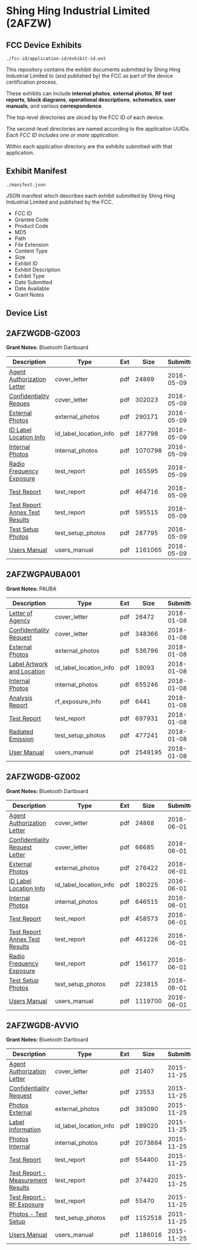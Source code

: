 # Shing Hing Industrial Limited (2AFZW)
## FCC Device Exhibits

```
./fcc-id/application-id/exhibit-id.ext
```

This repository contains the exhibit documents submitted by Shing Hing Industrial Limited to (and published by) the FCC as part of the device certification process.

These exhibits can include **internal photos**, **external photos**, **RF test reports**, **block diagrams**, **operational descriptions**, **schematics**, **user manuals**, and various **correspondence**.

The top-level directories are sliced by the FCC ID of each device.

The second-level directories are named according to the application UUIDs. *Each FCC ID includes one or more application.*

Within each application directory are the exhibits submitted with that application. 

## Exhibit Manifest

```
./manifest.json
```

JSON manifest which describes each exhibit submitted by Shing Hing Industrial Limited and published by the FCC.

- FCC ID
- Grantee Code
- Product Code
- MD5
- Path
- File Extension
- Content Type
- Size
- Exhibit ID
- Exhibit Description
- Exhibit Type
- Date Submitted
- Date Available
- Grant Notes

## Device List
## 2AFZWGDB-GZ003
**Grant Notes:** Bluetooth Dartboard

| Description | Type | Ext | Size | Submitted | Available |
| ----------- | ---- | --- | ---- | --------- | --------- |
| [Agent Authorization Letter](2AFZWGDB-GZ003/b0aa9c497f63d87817f5a2d818cd1708/2984315.pdf) | cover_letter | pdf | 24869 | 2016-05-09 | 2016-05-09 |
| [Confidentiality Reques](2AFZWGDB-GZ003/b0aa9c497f63d87817f5a2d818cd1708/2984316.pdf) | cover_letter | pdf | 302023 | 2016-05-09 | 2016-05-09 |
| [External Photos](2AFZWGDB-GZ003/b0aa9c497f63d87817f5a2d818cd1708/2984310.pdf) | external_photos | pdf | 290171 | 2016-05-09 | 2016-05-09 |
| [ID Label Location Info](2AFZWGDB-GZ003/b0aa9c497f63d87817f5a2d818cd1708/2984309.pdf) | id_label_location_info | pdf | 167798 | 2016-05-09 | 2016-05-09 |
| [Internal Photos](2AFZWGDB-GZ003/b0aa9c497f63d87817f5a2d818cd1708/2984311.pdf) | internal_photos | pdf | 1070798 | 2016-05-09 | 2016-05-09 |
| [Radio Frequency Exposure](2AFZWGDB-GZ003/b0aa9c497f63d87817f5a2d818cd1708/2984308.pdf) | test_report | pdf | 165595 | 2016-05-09 | 2016-05-09 |
| [Test Report](2AFZWGDB-GZ003/b0aa9c497f63d87817f5a2d818cd1708/2984312.pdf) | test_report | pdf | 464716 | 2016-05-09 | 2016-05-09 |
| [Test Report Annex Test Results](2AFZWGDB-GZ003/b0aa9c497f63d87817f5a2d818cd1708/2984313.pdf) | test_report | pdf | 595515 | 2016-05-09 | 2016-05-09 |
| [Test Setup Photos](2AFZWGDB-GZ003/b0aa9c497f63d87817f5a2d818cd1708/2984314.pdf) | test_setup_photos | pdf | 287795 | 2016-05-09 | 2016-05-09 |
| [Users Manual](2AFZWGDB-GZ003/b0aa9c497f63d87817f5a2d818cd1708/2984304.pdf) | users_manual | pdf | 1161065 | 2016-05-09 | 2016-05-09 |
## 2AFZWGPAUBA001
**Grant Notes:** PAUBA

| Description | Type | Ext | Size | Submitted | Available |
| ----------- | ---- | --- | ---- | --------- | --------- |
| [Letter of Agency](2AFZWGPAUBA001/1743d3a02939493b57beb09cfb07f99e/3704851.pdf) | cover_letter | pdf | 26472 | 2018-01-08 | 2018-01-08 |
| [Confidentiality Request](2AFZWGPAUBA001/1743d3a02939493b57beb09cfb07f99e/3704852.pdf) | cover_letter | pdf | 348366 | 2018-01-08 | 2018-01-08 |
| [External Photos](2AFZWGPAUBA001/1743d3a02939493b57beb09cfb07f99e/3704859.pdf) | external_photos | pdf | 536796 | 2018-01-08 | 2018-02-22 |
| [Label Artwork and Location](2AFZWGPAUBA001/1743d3a02939493b57beb09cfb07f99e/3704860.pdf) | id_label_location_info | pdf | 19093 | 2018-01-08 | 2018-01-08 |
| [Internal Photos](2AFZWGPAUBA001/1743d3a02939493b57beb09cfb07f99e/3704861.pdf) | internal_photos | pdf | 655246 | 2018-01-08 | 2018-02-22 |
| [Analysis Report](2AFZWGPAUBA001/1743d3a02939493b57beb09cfb07f99e/3704862.pdf) | rf_exposure_info | pdf | 6441 | 2018-01-08 | 2018-01-08 |
| [Test Report](2AFZWGPAUBA001/1743d3a02939493b57beb09cfb07f99e/3704857.pdf) | test_report | pdf | 697931 | 2018-01-08 | 2018-01-08 |
| [Radiated Emission](2AFZWGPAUBA001/1743d3a02939493b57beb09cfb07f99e/3704858.pdf) | test_setup_photos | pdf | 477241 | 2018-01-08 | 2018-02-22 |
| [User Manual](2AFZWGPAUBA001/1743d3a02939493b57beb09cfb07f99e/3704853.pdf) | users_manual | pdf | 2549195 | 2018-01-08 | 2018-02-22 |
## 2AFZWGDB-GZ002
**Grant Notes:** Bluetooth Dartboard

| Description | Type | Ext | Size | Submitted | Available |
| ----------- | ---- | --- | ---- | --------- | --------- |
| [Agent Authorization Letter](2AFZWGDB-GZ002/eb602df027264bf39aa4e412a475096a/3012369.pdf) | cover_letter | pdf | 24868 | 2016-06-01 | 2016-06-01 |
| [Confidentiality Request Letter](2AFZWGDB-GZ002/eb602df027264bf39aa4e412a475096a/3012370.pdf) | cover_letter | pdf | 66685 | 2016-06-01 | 2016-06-01 |
| [External Photos](2AFZWGDB-GZ002/eb602df027264bf39aa4e412a475096a/3012364.pdf) | external_photos | pdf | 276422 | 2016-06-01 | 2016-06-01 |
| [ID Label Location Info](2AFZWGDB-GZ002/eb602df027264bf39aa4e412a475096a/3012363.pdf) | id_label_location_info | pdf | 180225 | 2016-06-01 | 2016-06-01 |
| [Internal Photos](2AFZWGDB-GZ002/eb602df027264bf39aa4e412a475096a/3012365.pdf) | internal_photos | pdf | 646515 | 2016-06-01 | 2016-06-01 |
| [Test Report](2AFZWGDB-GZ002/eb602df027264bf39aa4e412a475096a/3012366.pdf) | test_report | pdf | 458573 | 2016-06-01 | 2016-06-01 |
| [Test Report Annex Test Results](2AFZWGDB-GZ002/eb602df027264bf39aa4e412a475096a/3012367.pdf) | test_report | pdf | 461226 | 2016-06-01 | 2016-06-01 |
| [Radio Frequency Exposure](2AFZWGDB-GZ002/eb602df027264bf39aa4e412a475096a/3012371.pdf) | test_report | pdf | 156177 | 2016-06-01 | 2016-06-01 |
| [Test Setup Photos](2AFZWGDB-GZ002/eb602df027264bf39aa4e412a475096a/3012368.pdf) | test_setup_photos | pdf | 223815 | 2016-06-01 | 2016-06-01 |
| [Users Manual](2AFZWGDB-GZ002/eb602df027264bf39aa4e412a475096a/3012358.pdf) | users_manual | pdf | 1119700 | 2016-06-01 | 2016-06-01 |
## 2AFZWGDB-AVVIO
**Grant Notes:** Bluetooth Dartboard

| Description | Type | Ext | Size | Submitted | Available |
| ----------- | ---- | --- | ---- | --------- | --------- |
| [Agent Authorization Letter](2AFZWGDB-AVVIO/b8d7ec9d54350d61ec30354e03f932de/2822774.pdf) | cover_letter | pdf | 21407 | 2015-11-25 | 2015-11-25 |
| [Confidentiality Request](2AFZWGDB-AVVIO/b8d7ec9d54350d61ec30354e03f932de/2822775.pdf) | cover_letter | pdf | 23553 | 2015-11-25 | 2015-11-25 |
| [Photos External](2AFZWGDB-AVVIO/b8d7ec9d54350d61ec30354e03f932de/2822769.pdf) | external_photos | pdf | 393090 | 2015-11-25 | 2015-11-25 |
| [Label Information](2AFZWGDB-AVVIO/b8d7ec9d54350d61ec30354e03f932de/2822768.pdf) | id_label_location_info | pdf | 189020 | 2015-11-25 | 2015-11-25 |
| [Photos Internal](2AFZWGDB-AVVIO/b8d7ec9d54350d61ec30354e03f932de/2822770.pdf) | internal_photos | pdf | 2073884 | 2015-11-25 | 2015-11-25 |
| [Test Report](2AFZWGDB-AVVIO/b8d7ec9d54350d61ec30354e03f932de/2822771.pdf) | test_report | pdf | 554400 | 2015-11-25 | 2015-11-25 |
| [Test Report - Measurement Results](2AFZWGDB-AVVIO/b8d7ec9d54350d61ec30354e03f932de/2822772.pdf) | test_report | pdf | 374420 | 2015-11-25 | 2015-11-25 |
| [Test Report - RF Exposure](2AFZWGDB-AVVIO/b8d7ec9d54350d61ec30354e03f932de/2822783.pdf) | test_report | pdf | 55470 | 2015-11-25 | 2015-11-25 |
| [Photos - Test Setup](2AFZWGDB-AVVIO/b8d7ec9d54350d61ec30354e03f932de/2822773.pdf) | test_setup_photos | pdf | 1152518 | 2015-11-25 | 2015-11-25 |
| [Users Manual](2AFZWGDB-AVVIO/b8d7ec9d54350d61ec30354e03f932de/2822764.pdf) | users_manual | pdf | 1186016 | 2015-11-25 | 2015-11-25 |
